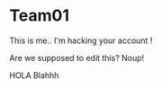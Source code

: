 # Team01

This is me.. I'm hacking your account !


Are we supposed to edit this? 
Noup!
<html>
<head>
HOLA
</head>
</html>
Blahhh
